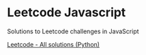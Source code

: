 # Leetcode Javascript

Solutions to Leetcode challenges in JavaScript

[Leetcode - All solutions (Python)](https://github.com/csujedihy/lc-all-solutions)
